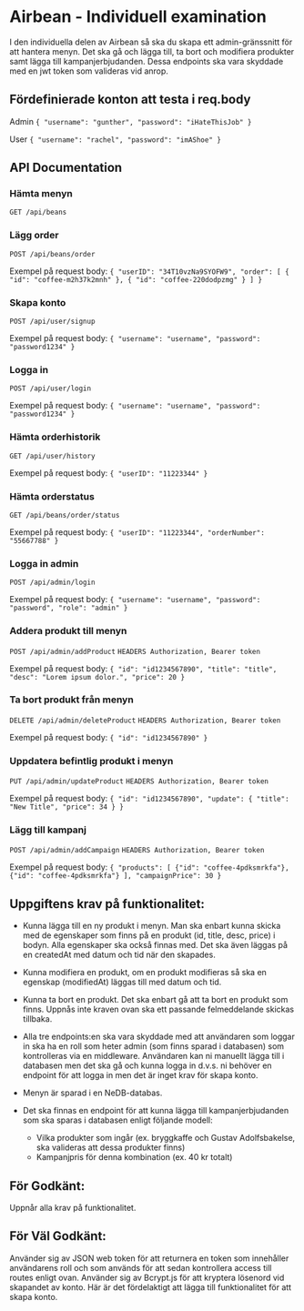 # Airbean - Individuell examination

I den individuella delen av Airbean så ska du skapa ett admin-gränssnitt för att hantera menyn. Det ska gå och lägga till, ta bort och modifiera produkter samt lägga till kampanjerbjudanden.
Dessa endpoints ska vara skyddade med en jwt token som valideras vid anrop.

## Fördefinierade konton att testa i req.body

Admin
`{
	"username": "gunther",
	"password": "iHateThisJob"
}`

User
`{
	"username": "rachel",
	"password": "imAShoe"
}`

## API Documentation

### Hämta menyn
` GET /api/beans `

### Lägg order
` POST /api/beans/order `

Exempel på request body:
`{
	"userID": "34T10vzNa9SYOFW9",
	"order": [
		{
			"id": "coffee-m2h37k2mnh"
		},
		{
			"id": "coffee-220dodpzmg"
		}
	]
}`

### Skapa konto
` POST /api/user/signup `

Exempel på request body:
`{
	"username": "username",
	"password": "password1234"
}`

### Logga in
` POST /api/user/login `

Exempel på request body:
`{
	"username": "username",
	"password": "password1234"
}`

### Hämta orderhistorik
` GET /api/user/history `

Exempel på request body:
`{
	"userID": "11223344"
}`

### Hämta orderstatus
` GET /api/beans/order/status `

Exempel på request body:
`{
	"userID": "11223344",
	"orderNumber": "55667788"
}`

### Logga in admin
` POST /api/admin/login `

Exempel på request body:
`{
	"username": "username",
	"password": "password",
	"role": "admin"
}`

### Addera produkt till menyn
` POST /api/admin/addProduct `
` HEADERS Authorization, Bearer token `

Exempel på request body:
`{
	"id": "id1234567890",
	"title": "title",
	"desc": "Lorem ipsum dolor.",
	"price": 20
}`

### Ta bort produkt från menyn
` DELETE /api/admin/deleteProduct `
` HEADERS Authorization, Bearer token `

Exempel på request body:
`{
	"id": "id1234567890"
}`

### Uppdatera befintlig produkt i menyn
` PUT /api/admin/updateProduct `
` HEADERS Authorization, Bearer token `

Exempel på request body:
`{
	"id": "id1234567890",
	"update": {
		"title": "New Title",
		"price": 34
	}
}`

### Lägg till kampanj 
` POST /api/admin/addCampaign `
` HEADERS Authorization, Bearer token `

Exempel på request body:
`{
	"products": [
		{"id": "coffee-4pdksmrkfa"},
		{"id": "coffee-4pdksmrkfa"}
	],
	"campaignPrice": 30
}`

## Uppgiftens krav på funktionalitet:
* Kunna lägga till en ny produkt i menyn. Man ska enbart kunna skicka med de egenskaper som finns på en produkt (id, title, desc, price) i bodyn. Alla egenskaper ska också finnas med. Det ska även läggas på en createdAt med datum och tid när den skapades.
* Kunna modifiera en produkt, om en produkt modifieras så ska en egenskap (modifiedAt) läggas till med datum och tid.
* Kunna ta bort en produkt. Det ska enbart gå att ta bort en produkt som finns.
Uppnås inte kraven ovan ska ett passande felmeddelande skickas tillbaka.

* Alla tre endpoints:en ska vara skyddade med att användaren som loggar in ska ha en roll som heter admin (som finns sparad i databasen) som kontrolleras via en middleware. Användaren kan ni manuellt lägga till i databasen men det ska gå och kunna logga in d.v.s. ni behöver en endpoint för att logga in men det är inget krav för skapa konto.
* Menyn är sparad i en NeDB-databas.
* Det ska finnas en endpoint för att kunna lägga till kampanjerbjudanden som ska sparas i databasen enligt följande modell:
	- Vilka produkter som ingår (ex. bryggkaffe och Gustav Adolfsbakelse, ska valideras att dessa produkter finns)
	- Kampanjpris för denna kombination (ex. 40 kr totalt)

## För Godkänt:
Uppnår alla krav på funktionalitet.

## För Väl Godkänt:
Använder sig av JSON web token för att returnera en token som innehåller användarens roll och som används för att sedan kontrollera access till routes enligt ovan.
Använder sig av Bcrypt.js för att kryptera lösenord vid skapandet av konto. Här är det fördelaktigt att lägga till funktionalitet för att skapa konto.

